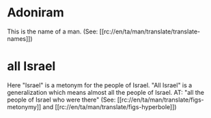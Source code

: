 # Adoniram

This is the name of a man. (See: [[rc://en/ta/man/translate/translate-names]])

# all Israel

Here "Israel" is a metonym for the people of Israel. "All Israel" is a generalization which means almost all the people of Israel. AT: "all the people of Israel who were there" (See: [[rc://en/ta/man/translate/figs-metonymy]] and [[rc://en/ta/man/translate/figs-hyperbole]])

